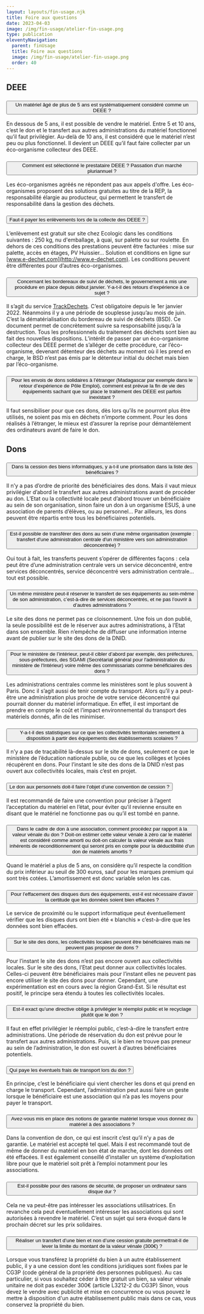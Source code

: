 ```yaml
---
layout: layouts/fin-usage.njk
title: Foire aux questions
date: 2023-04-03
image: /img/fin-usage/atelier-fin-usage.png
type: publication
eleventyNavigation:
  parent: finUsage
  title: Foire aux questions
  image: /img/fin-usage/atelier-fin-usage.png
  order: 40
---
```


## DEEE

<div class="fr-accordions-group">
<section class="fr-accordion">

<h3 class="fr-accordion__title">
<button class="fr-accordion__btn" aria-expanded="false" aria-controls="accordion-question-21">Un matériel âgé de plus de 5 ans est systématiquement considéré comme un DEEE ?</button>
</h3>
<div class="fr-collapse" id="accordion-question-21">

En dessous de 5 ans, il est possible de vendre le matériel. Entre 5 et 10 ans, c’est le don et le transfert aux autres administrations du matériel fonctionnel qu’il faut privilégier. Au-delà de 10 ans, il est considéré que le matériel n’est peu ou plus fonctionnel. Il devient un DEEE qu’il faut faire collecter par un éco-organisme collecteur des DEEE.

</div>

<h3 class="fr-accordion__title">
<button class="fr-accordion__btn" aria-expanded="false" aria-controls="accordion-question-22">Comment est sélectionné le prestataire DEEE ? Passation d'un marché pluriannuel ?</button>
</h3>
<div class="fr-collapse" id="accordion-question-22">

Les éco-organismes agréés ne répondent pas aux appels d'offre. Les éco-organismes proposent des solutions gratuites au titre de la REP, la responsabilité élargie au producteur, qui permettent le transfert de responsabilité dans la gestion des déchets.

</div>

<h3 class="fr-accordion__title">
<button class="fr-accordion__btn" aria-expanded="false" aria-controls="accordion-question-24">Faut-il payer les enlèvements lors de la collecte des DEEE ?</button>
</h3>
<div class="fr-collapse" id="accordion-question-24">

L’enlèvement est gratuit sur site chez Ecologic dans les conditions suivantes : 250 kg, nu d'emballage, à quai, sur palette ou sur roulette. En dehors de ces conditions des prestations peuvent être facturées : mise sur palette, accès en étages, PV Huissier... Solution et conditions en ligne sur [www.e-dechet.com](http://www.e-dechet.com). Les conditions peuvent être différentes pour d’autres éco-organismes.

</div>

<h3 class="fr-accordion__title">
<button class="fr-accordion__btn" aria-expanded="false" aria-controls="accordion-question-25">Concernant les bordereaux de suivi de déchets, le gouvernement a mis une procédure en place depuis début janvier. Y-a-t-il des retours d’expérience à ce sujet ?</button>
</h3>
<div class="fr-collapse" id="accordion-question-25">

Il s’agit du service [TrackDechets](https://trackdechets.beta.gouv.fr/). C’est obligatoire depuis le 1er janvier 2022. Néanmoins il y a une période de souplesse jusqu’au mois de juin. C’est la dématérialisation du bordereau de suivi de déchets (BSD). Ce document permet de concrètement suivre sa responsabilité jusqu’à la destruction. Tous les professionnels du traitement des déchets sont bien au fait des nouvelles dispositions. L’intérêt de passer par un éco-organisme collecteur des DEEE permet de s’alléger de cette procédure, car l’éco-organisme, devenant détenteur des déchets au moment où il les prend en charge, le BSD n’est pas émis par le détenteur initial du déchet mais bien par l’éco-organisme.

</div>

<h3 class="fr-accordion__title">
<button class="fr-accordion__btn" aria-expanded="false" aria-controls="accordion-question-23">Pour les envois de dons solidaires à l’étranger (Madagascar par exemple dans le retour d’expérience de Pôle Emploi), comment est prévue la fin de vie des équipements sachant que sur place le traitement des DEEE est parfois inexistant ?</button>
</h3>
<div class="fr-collapse" id="accordion-question-23">

Il faut sensibiliser pour que ces dons, dès lors qu’ils ne pourront plus être utilisés, ne soient pas mis en déchets n’importe comment. Pour les dons réalisés à l’étranger, le mieux est d’assurer la reprise pour démantèlement des ordinateurs avant de faire le don.

</div>

</section>
</div>


## Dons

<div class="fr-accordions-group">
<section class="fr-accordion">

<h3 class="fr-accordion__title">
<button class="fr-accordion__btn" aria-expanded="false" aria-controls="accordion-question-1">Dans la cession des biens informatiques, y a-t-il une priorisation dans la liste des bénéficiaires ?</button>
</h3>
<div class="fr-collapse" id="accordion-question-1">

Il n’y a pas d’ordre de priorité des bénéficiaires des dons. Mais il vaut mieux privilégier d’abord le transfert aux autres administrations avant de procéder au don. L’Etat ou la collectivité locale peut d’abord trouver un bénéficiaire au sein de son organisation, sinon faire un don à un organisme ESUS, à une association de parents d’élèves, ou au personnel… Par ailleurs, les dons peuvent être répartis entre tous les bénéficiaires potentiels.

</div>

<h3 class="fr-accordion__title">
<button class="fr-accordion__btn" aria-expanded="false" aria-controls="accordion-question-2">Est-il possible de transférer des dons au sein d’une même organisation (exemple : transfert d'une administration centrale d'un ministère vers son administration déconcentrée) ?</button>
</h3>
<div class="fr-collapse" id="accordion-question-2">

Oui tout à fait, les transferts peuvent s’opérer de différentes façons : cela peut être d’une administration centrale vers un service déconcentré, entre services déconcentrés, service déconcentré vers administration centrale… tout est possible.

</div>

<h3 class="fr-accordion__title">
<button class="fr-accordion__btn" aria-expanded="false" aria-controls="accordion-question-3">Un même ministère peut-il réserver le transfert de ses équipements au sein-même de son administration, c’est-à-dire de services déconcentrés, et ne pas l’ouvrir à d’autres administrations ?</button>
</h3>
<div class="fr-collapse" id="accordion-question-3">

Le site des dons ne permet pas ce cloisonnement. Une fois un don publié, la seule possibilité est de le réserver aux autres administrations, à l’Etat dans son ensemble. Rien n’empêche de diffuser une information interne avant de publier sur le site des dons de la DNID.

</div>

<h3 class="fr-accordion__title">
<button class="fr-accordion__btn" aria-expanded="false" aria-controls="accordion-question-4">Pour le ministère de l’intérieur, peut-il cibler d’abord par exemple, des préfectures, sous-préfectures, des SGAMI (Secrétariat général pour l'administration du ministère de l'Intérieur) voire même des commissariats comme bénéficiaires des dons ?</button>
</h3>
<div class="fr-collapse" id="accordion-question-4">

Les administrations centrales comme les ministères sont le plus souvent à Paris. Donc il s’agit aussi de tenir compte du transport. Alors qu’il y a peut-être une administration plus proche de votre service déconcentré qui pourrait donner du matériel informatique. En effet, il est important de prendre en compte le coût et l’impact environnemental du transport des matériels donnés, afin de les minimiser.

</div>

<h3 class="fr-accordion__title">
<button class="fr-accordion__btn" aria-expanded="false" aria-controls="accordion-question-5">Y-a-t-il des statistiques sur ce que les collectivités territoriales remettent à disposition à partir des équipements des établissements scolaires ?</button>
</h3>
<div class="fr-collapse" id="accordion-question-5">

Il n’y a pas de traçabilité là-dessus sur le site de dons, seulement ce que le ministère de l’éducation nationale publie, ou ce que les collèges et lycées récupèrent en dons. Pour l’instant le site des dons de la DNID n’est pas ouvert aux collectivités locales, mais c’est en projet.

</div>

<h3 class="fr-accordion__title">
<button class="fr-accordion__btn" aria-expanded="false" aria-controls="accordion-question-6">Le don aux personnels doit-il faire l’objet d’une convention de cession ?</button>
</h3>
<div class="fr-collapse" id="accordion-question-6">

Il est recommandé de faire une convention pour préciser à l’agent l’acceptation du matériel en l’état, pour éviter qu’il revienne ensuite en disant que le matériel ne fonctionne pas ou qu’il est tombé en panne.

</div>

<h3 class="fr-accordion__title">
<button class="fr-accordion__btn" aria-expanded="false" aria-controls="accordion-question-7">Dans le cadre de don à une association, comment procédez par rapport à la valeur vénale du don ? Doit-on estimer cette valeur vénale à zéro car le matériel est considéré comme amorti ou doit-on calculer la valeur vénale aux frais inhérents de reconditionnement qui seront pris en compte pour la déductibilité d'un don de matériels amortis ?</button>
</h3>
<div class="fr-collapse" id="accordion-question-7">

Quand le matériel a plus de 5 ans, on considère qu’il respecte la condition du prix inférieur au seuil de 300 euros, sauf pour les marques premium qui sont très cotées. L’amortissement est donc variable selon les cas.

</div>

<h3 class="fr-accordion__title">
<button class="fr-accordion__btn" aria-expanded="false" aria-controls="accordion-question-8">Pour l’effacement des disques durs des équipements, est-il est nécessaire d'avoir la certitude que les données soient bien effacées ?</button>
</h3>
<div class="fr-collapse" id="accordion-question-8">

Le service de proximité ou le support informatique peut éventuellement vérifier que les disques durs ont bien été « blanchis » c’est-à-dire que les données sont bien effacées.

</div>

<h3 class="fr-accordion__title">
<button class="fr-accordion__btn" aria-expanded="false" aria-controls="accordion-question-9">Sur le site des dons, les collectivités locales peuvent être bénéficiaires mais ne peuvent pas proposer de dons ?</button>
</h3>
<div class="fr-collapse" id="accordion-question-9">

Pour l’instant le site des dons n’est pas encore ouvert aux collectivités locales. Sur le site des dons, l’Etat peut donner aux collectivités locales. Celles-ci peuvent être bénéficiaires mais pour l’instant elles ne peuvent pas encore utiliser le site des dons pour donner. Cependant, une expérimentation est en cours avec la région Grand-Est. Si le résultat est positif, le principe sera étendu à toutes les collectivités locales.

</div>

<h3 class="fr-accordion__title">
<button class="fr-accordion__btn" aria-expanded="false" aria-controls="accordion-question-10">Est-il exact qu’une directive oblige à privilégier le réemploi public et le recyclage plutôt que le don ?</button>
</h3>
<div class="fr-collapse" id="accordion-question-10">

Il faut en effet privilégier le réemploi public, c’est-à-dire le transfert entre administrations. Une période de réservation du don est prévue pour le transfert aux autres administrations. Puis, si le bien ne trouve pas preneur au sein de l’administration, le don est ouvert à d’autres bénéficiaires potentiels.

</div>

<h3 class="fr-accordion__title">
<button class="fr-accordion__btn" aria-expanded="false" aria-controls="accordion-question-11">Qui paye les éventuels frais de transport lors du don ?</button>
</h3>
<div class="fr-collapse" id="accordion-question-11">

En principe, c’est le bénéficiaire qui vient chercher les dons et qui prend en charge le transport. Cependant, l’administration peut aussi faire un geste lorsque le bénéficiaire est une association qui n’a pas les moyens pour payer le transport.

</div>

<h3 class="fr-accordion__title">
<button class="fr-accordion__btn" aria-expanded="false" aria-controls="accordion-question-12">Avez-vous mis en place des notions de garantie matériel lorsque vous donnez du matériel à des associations ?</button>
</h3>
<div class="fr-collapse" id="accordion-question-12">

Dans la convention de don, ce qui est inscrit c’est qu’il n’y a pas de garantie. Le matériel est accepté tel quel. Mais il est recommandé tout de même de donner du matériel en bon état de marche, dont les données ont été effacées. Il est également conseillé d’installer un système d’exploitation libre pour que le matériel soit prêt à l’emploi notamment pour les associations.

</div>

<h3 class="fr-accordion__title">
<button class="fr-accordion__btn" aria-expanded="false" aria-controls="accordion-question-13">Est-il possible pour des raisons de sécurité, de proposer un ordinateur sans disque dur ?</button>
</h3>
<div class="fr-collapse" id="accordion-question-13">

Cela ne va peut-être pas intéresser les associations utilisatrices. En revanche cela peut éventuellement intéresser les associations qui sont autorisées à revendre le matériel. C’est un sujet qui sera évoqué dans le prochain décret sur les prix solidaires.

</div>
  
<h3 class="fr-accordion__title">
<button class="fr-accordion__btn" aria-expanded="false" aria-controls="accordion-question-13">Réaliser un transfert d’une bien et non d’une cession gratuite permettrait-il de lever la limite du montant de la valeur vénale (300€) ?</button>
</h3>
<div class="fr-collapse" id="accordion-question-13">

Lorsque vous transférez la propriété du bien à un autre établissement public, il y a une cession dont les conditions juridiques sont fixées par le CG3P (code général de la propriété des personnes publiques).
Au cas particulier, si vous souhaitez céder à titre gratuit un bien, sa valeur vénale unitaire ne doit pas excéder 300€ (article L3212-2 du CG3P)
Sinon, vous devez le vendre avec publicité et mise en concurrence ou vous pouvez le mettre à disposition d'un autre établissement public mais dans ce cas, vous conservez la propriété du bien.

</div>

</section>
</div>

